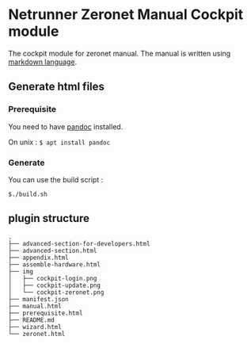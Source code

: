 # Netrunner Zeronet Manual Cockpit module

The cockpit module for zeronet manual. The manual is written using [markdown language](https://en.wikipedia.org/wiki/Markdown).

## Generate html files

### Prerequisite

You need to have [pandoc](http://pandoc.org) installed.

On unix : `$ apt install pandoc`

### Generate

You can use the build script :
```
$./build.sh
```

## plugin structure

```
.
├── advanced-section-for-developers.html
├── advanced-section.html
├── appendix.html
├── assemble-hardware.html
├── img
│   ├── cockpit-login.png
│   ├── cockpit-update.png
│   └── cockpit-zeronet.png
├── manifest.json
├── manual.html
├── prerequisite.html
├── README.md
├── wizard.html
└── zeronet.html
```
